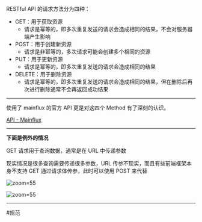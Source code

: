 RESTful API 的请求方法分为四种：

- GET：用于获取资源
    - 请求是幂等的，即多次重复发送的请求会造成相同的结果，不会对服务器端产生影响
- POST：用于创建新资源
    - 请求是非幂等的，多次请求可能会创建多个相同的资源
- PUT：用于更新资源
    - 请求是幂等的，即多次重复发送的请求会造成相同的结果
- DELETE：用于删除资源
    - 请求是幂等的，即多次重复发送的请求会造成相同的结果，但在删除后再次进行删除通常不会再返回成功结果

-----

使用了 mainflux 的官方 API 更是对这四个 Method 有了深刻的认识。

[API - Mainflux](https://mainflux.readthedocs.io/en/latest/api/)

-----

**下面是例外的情况**

GET 请求用于查询数据，通常是在 URL 中传递参数

现实情况是很多查询需要传递很多参数，URL 传参不现实，而且有些前端框架本身不支持 GET 通过请求体传参，此时可以使用 POST 来代替

![zoom=55](Pasted%20image%2020231216080913.png)

![zoom=55](Pasted%20image%2020231216080947.png)

-----

#规范